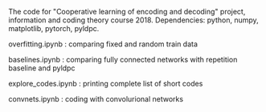 The code for "Cooperative learning of encoding and decoding" project, information and coding theory course 2018. Dependencies: python, numpy, matplotlib, pytorch, pyldpc.

overfitting.ipynb : comparing fixed and random train data

baselines.ipynb : comparing fully connected networks with repetition baseline and pyldpc

explore_codes.ipynb : printing complete list of short codes

convnets.ipynb : coding with convolurional networks
